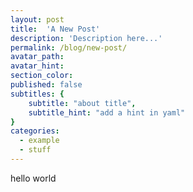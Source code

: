 ```yaml
---
layout: post
title:  'A New Post'
description: 'Description here...'
permalink: /blog/new-post/
avatar_path: 
avatar_hint:
section_color:
published: false
subtitles: {
	subtitle: "about title",
	subtitle_hint: "add a hint in yaml"
}
categories:
  - example
  - stuff
---
```


hello world
